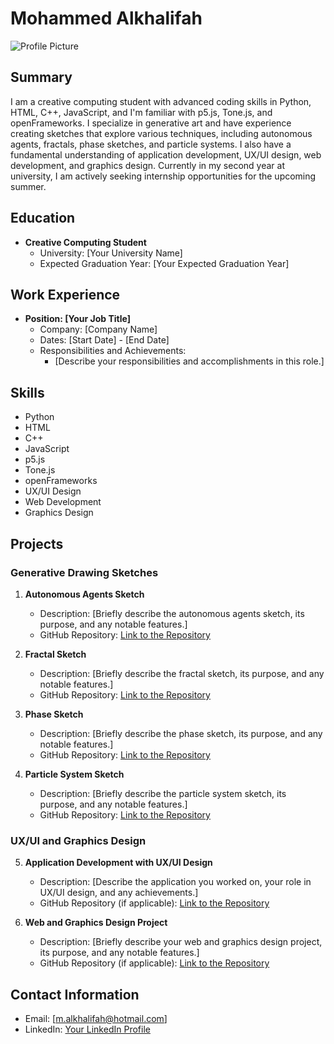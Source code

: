# Mohammed Alkhalifah

![Profile Picture](URL-to-your-profile-picture.png)

## Summary

I am a creative computing student with advanced coding skills in Python, HTML, C++, JavaScript, and I'm familiar with p5.js, Tone.js, and openFrameworks. I specialize in generative art and have experience creating sketches that explore various techniques, including autonomous agents, fractals, phase sketches, and particle systems. I also have a fundamental understanding of application development, UX/UI design, web development, and graphics design. Currently in my second year at university, I am actively seeking internship opportunities for the upcoming summer.

## Education

- **Creative Computing Student**
  - University: [Your University Name]
  - Expected Graduation Year: [Your Expected Graduation Year]

## Work Experience

- **Position: [Your Job Title]**
  - Company: [Company Name]
  - Dates: [Start Date] - [End Date]
  - Responsibilities and Achievements:
    - [Describe your responsibilities and accomplishments in this role.]

## Skills

- Python
- HTML
- C++
- JavaScript
- p5.js
- Tone.js
- openFrameworks
- UX/UI Design
- Web Development
- Graphics Design

## Projects

### Generative Drawing Sketches

1. **Autonomous Agents Sketch**
   - Description: [Briefly describe the autonomous agents sketch, its purpose, and any notable features.]
   - GitHub Repository: [Link to the Repository](URL-to-the-repository)

2. **Fractal Sketch**
   - Description: [Briefly describe the fractal sketch, its purpose, and any notable features.]
   - GitHub Repository: [Link to the Repository](URL-to-the-repository)

3. **Phase Sketch**
   - Description: [Briefly describe the phase sketch, its purpose, and any notable features.]
   - GitHub Repository: [Link to the Repository](URL-to-the-repository)

4. **Particle System Sketch**
   - Description: [Briefly describe the particle system sketch, its purpose, and any notable features.]
   - GitHub Repository: [Link to the Repository](URL-to-the-repository)

### UX/UI and Graphics Design

5. **Application Development with UX/UI Design**
   - Description: [Describe the application you worked on, your role in UX/UI design, and any achievements.]
   - GitHub Repository (if applicable): [Link to the Repository](URL-to-the-repository)

6. **Web and Graphics Design Project**
   - Description: [Briefly describe your web and graphics design project, its purpose, and any notable features.]
   - GitHub Repository (if applicable): [Link to the Repository](URL-to-the-repository)

## Contact Information

- Email: [m.alkhalifah@hotmail.com]
- LinkedIn: [Your LinkedIn Profile](URL-to-your-LinkedIn-profile)

